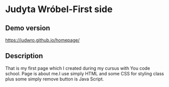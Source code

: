 # Judyta Wróbel-First side

## Demo version

https://judwro.github.io/homepage/

## Description

That is my first page which I created during my cursus with You code school. 
Page is about me.I use simply HTML and some CSS for styling class plus some simply remove button is Java Script. 
